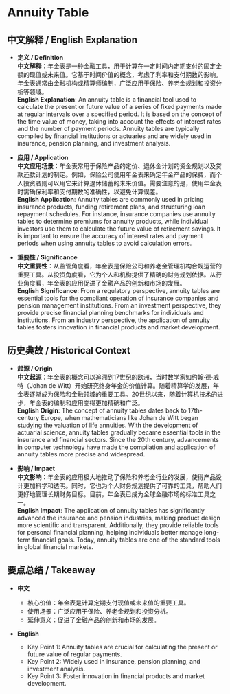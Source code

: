 # Annuity Table

## 中文解释 / English Explanation

* **定义 / Definition**  
  **中文解释**：年金表是一种金融工具，用于计算在一定时间内定期支付的固定金额的现值或未来值。它基于时间价值的概念，考虑了利率和支付期数的影响。年金表通常由金融机构或精算师编制，广泛应用于保险、养老金规划和投资分析等领域。  
  **English Explanation**: An annuity table is a financial tool used to calculate the present or future value of a series of fixed payments made at regular intervals over a specified period. It is based on the concept of the time value of money, taking into account the effects of interest rates and the number of payment periods. Annuity tables are typically compiled by financial institutions or actuaries and are widely used in insurance, pension planning, and investment analysis.

* **应用 / Application**  
  **中文应用场景**：年金表常用于保险产品的定价、退休金计划的资金规划以及贷款还款计划的制定。例如，保险公司使用年金表来确定年金产品的保费，而个人投资者则可以用它来计算退休储蓄的未来价值。需要注意的是，使用年金表时需确保利率和支付期数的准确性，以避免计算误差。  
  **English Application**: Annuity tables are commonly used in pricing insurance products, funding retirement plans, and structuring loan repayment schedules. For instance, insurance companies use annuity tables to determine premiums for annuity products, while individual investors use them to calculate the future value of retirement savings. It is important to ensure the accuracy of interest rates and payment periods when using annuity tables to avoid calculation errors.

* **重要性 / Significance**  
  **中文重要性**：从监管角度看，年金表是保险公司和养老金管理机构合规运营的重要工具。从投资角度看，它为个人和机构提供了精确的财务规划依据。从行业角度看，年金表的应用促进了金融产品的创新和市场的发展。  
  **English Significance**: From a regulatory perspective, annuity tables are essential tools for the compliant operation of insurance companies and pension management institutions. From an investment perspective, they provide precise financial planning benchmarks for individuals and institutions. From an industry perspective, the application of annuity tables fosters innovation in financial products and market development.

## 历史典故 / Historical Context

* **起源 / Origin**  
  **中文起源**：年金表的概念可以追溯到17世纪的欧洲，当时数学家如约翰·德·威特（Johan de Witt）开始研究终身年金的价值计算。随着精算学的发展，年金表逐渐成为保险和金融领域的重要工具。20世纪以来，随着计算机技术的进步，年金表的编制和应用变得更加精确和广泛。  
  **English Origin**: The concept of annuity tables dates back to 17th-century Europe, when mathematicians like Johan de Witt began studying the valuation of life annuities. With the development of actuarial science, annuity tables gradually became essential tools in the insurance and financial sectors. Since the 20th century, advancements in computer technology have made the compilation and application of annuity tables more precise and widespread.

* **影响 / Impact**  
  **中文影响**：年金表的应用极大地推动了保险和养老金行业的发展，使得产品设计更加科学和透明。同时，它也为个人财务规划提供了可靠的工具，帮助人们更好地管理长期财务目标。目前，年金表已成为全球金融市场的标准工具之一。  
  **English Impact**: The application of annuity tables has significantly advanced the insurance and pension industries, making product design more scientific and transparent. Additionally, they provide reliable tools for personal financial planning, helping individuals better manage long-term financial goals. Today, annuity tables are one of the standard tools in global financial markets.

## 要点总结 / Takeaway

* **中文**  
  - 核心价值：年金表是计算定期支付现值或未来值的重要工具。  
  - 使用场景：广泛应用于保险、养老金规划和投资分析。  
  - 延伸意义：促进了金融产品的创新和市场的发展。

* **English**  
  - Key Point 1: Annuity tables are crucial for calculating the present or future value of regular payments.  
  - Key Point 2: Widely used in insurance, pension planning, and investment analysis.  
  - Key Point 3: Foster innovation in financial products and market development.